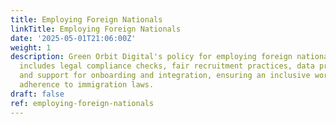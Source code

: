 ```yaml
---
title: Employing Foreign Nationals
linkTitle: Employing Foreign Nationals
date: '2025-05-01T21:06:00Z'
weight: 1
description: Green Orbit Digital's policy for employing foreign nationals in the UK
  includes legal compliance checks, fair recruitment practices, data protection measures,
  and support for onboarding and integration, ensuring an inclusive workplace and
  adherence to immigration laws.
draft: false
ref: employing-foreign-nationals
---
```


